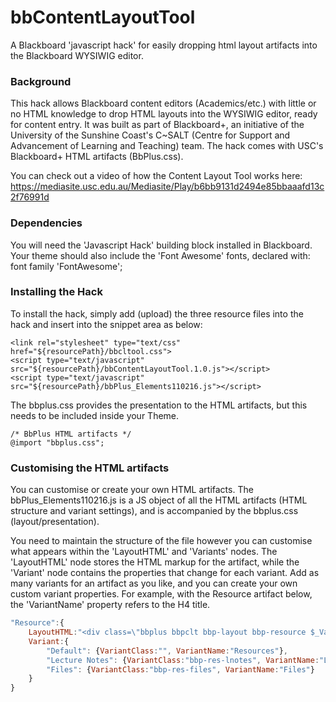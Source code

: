 # bbContentLayoutTool
A Blackboard 'javascript hack' for easily dropping html layout artifacts into the Blackboard WYSIWIG editor.

<h3>Background</h3>

This hack allows Blackboard content editors (Academics/etc.) with little or no HTML knowledge to drop HTML layouts into the WYSIWIG editor, ready for content entry. It was built as part of Blackboard+, an initiative of the University of the Sunshine Coast's C~SALT (Centre for Support and Advancement of Learning and Teaching) team. The hack comes with USC's Blackboard+ HTML artifacts (BbPlus.css).

You can check out a video of how the Content Layout Tool works here: https://mediasite.usc.edu.au/Mediasite/Play/b6bb9131d2494e85bbaaafd13c2f76991d

<h3>Dependencies</h3>

You will need the 'Javascript Hack' building block installed in Blackboard. Your theme should also include the 'Font Awesome' fonts, declared with:  font family 'FontAwesome';

<h3>Installing the Hack</h3>

To install the hack, simply add (upload) the three resource files into the hack and insert into the snippet area as below:
```
<link rel="stylesheet" type="text/css" href="${resourcePath}/bbcltool.css">
<script type="text/javascript" src="${resourcePath}/bbContentLayoutTool.1.0.js"></script>
<script type="text/javascript" src="${resourcePath}/bbPlus_Elements110216.js"></script>
```

The bbplus.css provides the presentation to the HTML artifacts, but this needs to be included inside your Theme.

```
/* BbPlus HTML artifacts */
@import "bbplus.css";
```

<h3>Customising the HTML artifacts</h3>

You can customise or create your own HTML artifacts. The bbPlus_Elements110216.js is a JS object of all the HTML artifacts (HTML structure and variant settings), and is accompanied by the bbplus.css (layout/presentation).

You need to maintain the structure of the file however you can customise what appears within the 'LayoutHTML' and 'Variants' nodes. The 'LayoutHTML' node stores the HTML markup for the artifact, while the 'Variant' node contains the properties that change for each variant. 
Add as many variants for an artifact as you like, and you can create your own custom variant properties. For example, with the Resource artifact below, the 'VariantName' property refers to the H4 title.

``` javascript
"Resource":{
	LayoutHTML:"<div class=\"bbplus bbpclt bbp-layout bbp-resource $_VariantClass_$\"><h4><span>$_VariantName_$ </span>Title for this Resource</h4><p>Enter your resource content here.</p></div>&nbsp;",
	Variant:{
		"Default": {VariantClass:"", VariantName:"Resources"},
		"Lecture Notes": {VariantClass:"bbp-res-lnotes", VariantName:"Lecture Notes"},
		"Files": {VariantClass:"bbp-res-files", VariantName:"Files"}
	}
}
```


